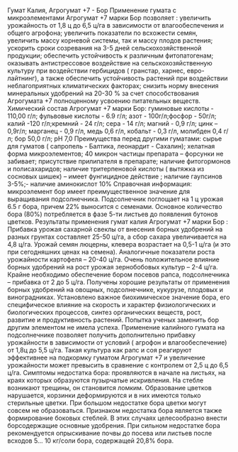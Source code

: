 Гумат Калия, Агрогумат +7 - Бор
Применение гумата с микроэлементами Агрогумат +7 марки Бор позволяет :
увеличить урожайность от 1,8 ц до 6,5 ц/га в зависимости от влагообеспечения и общего агрофона;
увеличить показатели по  всхожести семян, увеличить массу корневой системы, так и массу плодов растения;
ускорить сроки созревания на 3-5 дней сельскохозяйственной продукции;
обеспечить устойчивость к различным фитопатогенам;
оказывать антистрессовое воздействие на сельскохозяйственную культуру при воздействии гербицидов ( гранстар, харнес, евро-лайтнинг), а также обеспечить устойчивость растений при воздействии неблагоприятных климатических факторах;
снизить норму внесения минеральных удобрений на 20-30 % за счет способствования Агрогумата +7 полноценному усвоению питательных веществ.
Химический состав  Агрогумат +7 марки Бор: гуминовые кислоты - 110,00 г/л; фульвовые кислоты - 6.9 г/л; азот - 100г/л;фосфор - 50г/л; калий -120 г/л;кремний - 24 г/л; сера - 14 г/л; магний - 0,9 г/л; цинк – 0,9г/л; марганец - 0,9 г/л, медь 0,6 г/л, кобальт - 0,3 г/л, молибден 0,4 г/л; бор 50,0 г/л; pH 7,0
Преимущества перед другими гуматами:
сырье для гуматов ( сапропель - Балтика, леонардит - Сахалин);
хелатная форма микроэлементов;
40 микрон частицы препарата – форсунки не забивает;
присутствие прилипателя в препарате;
наличие фитогормонов и полисахаридов;
наличие тритерпеновой  кислоты ( вытяжка из сосновых шишек) – имеет фунгицидное действие ;
наличие гаупсинов 3-5%;- наличие аминокислот 10%
Справочная информация: микроэлемент бор имеет преимущественное значение для выращивания подсолнечника. Подсолнечник поглощает на 1 ц урожая 6.5 г бора, причем 22% выносится с семенами. Основное количество бора (80%) потребляется в фазе 5-ти листьев до появления бутонов цветков.
Результаты применения гумат калия Агрогумат +7  марки Бор :
Прибавка урожая сахарной свеклы от внесения борных удобрений на разных грунтах составляет 25-50 ц/га, а сбор сахара увеличивается на 4,8 ц/га.
Урожай семян люцерны, клевера возрастает на 0,5-1 ц/га (и это при сегодняшних ценах на семена).
Аналогичные показатели роста урожайности картофеля – 20-40 ц/га.
Очень положительное влияние борных удобрений на рост урожая зернобобовых культур – 2-4 ц/га.
Крайне необходимо обеспечение бором посевов рапса, подсолнечника – прибавка от 2 до 5 ц/га.
Получены хорошие результаты от применения борных удобрений на овощных, подсолнечнике, кукурузе, плодовых и виноградниках.
Установлено важное биохимическое значение бора, его специфическое влияние на скорость и характер физиологических и биологических процессов, синтез органических веществ, рост, развитие и продуктивность растений. Попытка ученых заменить бор другим элементом не имела успеха.
Применение калийного гумата на подсолнечнике позволяет получить дополнительно прибавку урожайности в зависимости от условий ( агрофон и влагообеспечение) от 1,8ц до 5,5 ц/га. Такая культура  как рапс и соя реагируют эффективнее на подкормку гуматом Агрогумат +7 и увеличение урожайности может превысить в сравнение с контролем от 2,5 ц до 6,5 ц/га.
Симптомы недостатка бора: проявляются в начале на листьях, на краях которых образуются пузырчатые искривления. На стебле возникают трещины, он становится ломким. Образование цветков нарушается, корзинки деформируются и в них имеются только стерильные цветки. При большом недостатке бора цветки могут совсем не образоваться. Признаком недостатка бора является также формирование боковых стеблей. В этих случаях целесообразно внести борсодержащие основные удобрения. При сильном недостатке бора рекомендуется опрыскивание почвы до посева или листьев после всходов 5... 10 кг/соли бора, содержащей 20,8% бора.
